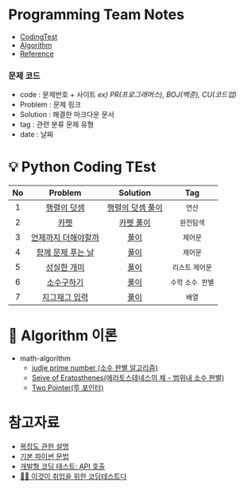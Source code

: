 # Programming Team Notes

- [CodingTest](https://github.com/dustin-kang/Programming-Team-Notes#-python-coding-test)
- [Algorithm](https://github.com/dustin-kang/Programming-Team-Notes#-algorithm-이론)
- [Reference](https://github.com/dustin-kang/Programming-Team-Notes#참고자료)

### 문제 코드
- code : 문제번호 + 사이트 _ex) PR(프로그래머스), BOJ(백준), CU(코드업)_
- Problem : 문제 링크
- Solution : 해결한 마크다운 문서
- tag : 관련 분류 문제 유형
- date : 날짜

# 💡 Python Coding TEst
|No|Problem|Solution|Tag|
|:---:|:---:|:---:|:---:|
|1|[행렬의 덧셈](https://school.programmers.co.kr/learn/courses/30/lessons/12950)|[행렬의 덧셈 풀이](https://github.com/dustin-kang/Programming-Team-Notes/blob/Python/python/Matrix/12950p_행렬의_덧셈.py)|`연산`|
|2|[카펫](https://school.programmers.co.kr/learn/courses/30/lessons/42842)|[카펫 풀이]()|`완전탐색`|
|3|[언제까지 더해야할까](https://codeup.kr/problem.php?id=6079)|[풀이](https://github.com/dustin-kang/Programming-Team-Notes/issues/3)|`제어문`|
|4|[함께 문제 푸는 날](https://codeup.kr/problem.php?id=6091)|[풀이](https://github.com/dustin-kang/Programming-Team-Notes/issues/4)|`제어문`|
|5|[성실한 개미](https://codeup.kr/problem.php?id=6098)|[풀이](https://github.com/dustin-kang/Programming-Team-Notes/issues/5)|`리스트` `제어문`|
|6|[소수구하기](https://www.acmicpc.net/problem/1929)|[풀이](https://github.com/dustin-kang/Programming-Team-Notes/issues/6)|`수학` `소수 판별`|
|7|[지그재그 입력](https://codeup.kr/problem.php?id=1503)|[풀이](https://github.com/dustin-kang/Programming-Team-Notes/issues/7)|`배열`|

# 📌 Algorithm 이론

- math-algorithm
  - [judje prime number (소수 판별 알고리즘)](https://github.com/dustin-kang/Programming-Team-Notes/blob/Python/math-algorithm/judge_prime_number.md)
  - [Seive of Eratosthenes(에라토스테네스의 체 - 범위내 소수 판별)](https://github.com/dustin-kang/Programming-Team-Notes/blob/Python/math-algorithm/sieve_of_eratosthenes.md)
  - [Two Pointer(투 포인터)](https://github.com/dustin-kang/Programming-Team-Notes/blob/Python/math-algorithm/two-pointer.md)

# 참고자료
- [복잡도 관한 설명](https://github.com/dustin-kang/devStudy/blob/main/data_structure/complexity.md)
- [기본 파이썬 문법](https://github.com/dustin-kang/Programming-Team-Notes/blob/Python/Pythoncode.ipynb)
- [개발형 코딩 테스트: API 호출](https://github.com/dustin-kang/Programming-Team-Notes/blob/Python/pythonapi.md)
- [👨‍💻 이것이 취업을 위한 코딩테스트다](https://github.com/ndb796/python-for-coding-test)
